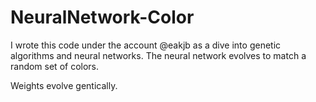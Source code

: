 # NeuralNetwork-Color
I wrote this code under the account @eakjb as a dive into genetic algorithms and neural networks. The neural network evolves to match a random set of colors.

Weights evolve gentically.
